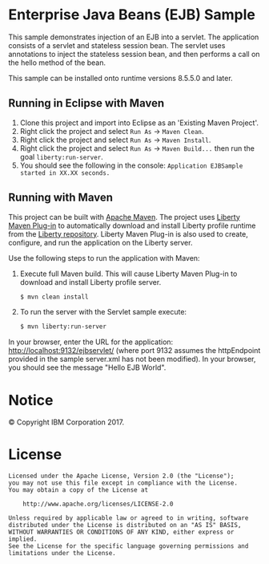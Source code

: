 Enterprise Java Beans (EJB) Sample
==============


This sample demonstrates injection of an EJB into a servlet. The application consists of a servlet and stateless session bean. The servlet uses annotations to inject the stateless session bean, and then performs a call on the hello method of the bean.

This sample can be installed onto runtime versions 8.5.5.0 and later.


## Running in Eclipse with Maven

1. Clone this project and import into Eclipse as an 'Existing Maven Project'.
2. Right click the project and select `Run As` -> `Maven Clean`.
3. Right click the project and select `Run As` -> `Maven Install`.
4. Right click the project and select `Run As` -> `Maven Build...` then run the goal `liberty:run-server`.
5. You should see the following in the console: `Application EJBSample started in XX.XX seconds.`

## Running with Maven

This project can be built with [Apache Maven](http://maven.apache.org/). The project uses [Liberty Maven Plug-in][] to automatically download and install Liberty profile runtime from the [Liberty repository](https://developer.ibm.com/wasdev/downloads/). Liberty Maven Plug-in is also used to create, configure, and run the application on the Liberty server. 

Use the following steps to run the application with Maven:

1. Execute full Maven build. This will cause Liberty Maven Plug-in to download and install Liberty profile server.
    ```bash
    $ mvn clean install
    ```

2. To run the server with the Servlet sample execute:
    ```bash
    $ mvn liberty:run-server
    ```

In your browser, enter the URL for the application: [http://localhost:9132/ejbservlet/](http://localhost:9132/ejbservlet/) (where port 9132 assumes the httpEndpoint provided in the sample server.xml has not been modified).
In your browser, you should see the message "Hello EJB World".

# Notice

© Copyright IBM Corporation 2017.

# License

```text
Licensed under the Apache License, Version 2.0 (the "License");
you may not use this file except in compliance with the License.
You may obtain a copy of the License at

    http://www.apache.org/licenses/LICENSE-2.0

Unless required by applicable law or agreed to in writing, software
distributed under the License is distributed on an "AS IS" BASIS,
WITHOUT WARRANTIES OR CONDITIONS OF ANY KIND, either express or implied.
See the License for the specific language governing permissions and
limitations under the License.
````

[Liberty Maven Plug-in]: https://github.com/WASdev/ci.maven

